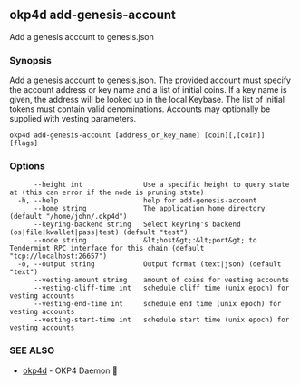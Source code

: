## okp4d add-genesis-account

Add a genesis account to genesis.json

### Synopsis

Add a genesis account to genesis.json. The provided account must specify
the account address or key name and a list of initial coins. If a key name is given,
the address will be looked up in the local Keybase. The list of initial tokens must
contain valid denominations. Accounts may optionally be supplied with vesting parameters.


```
okp4d add-genesis-account [address_or_key_name] [coin][,[coin]] [flags]
```

### Options

```
      --height int               Use a specific height to query state at (this can error if the node is pruning state)
  -h, --help                     help for add-genesis-account
      --home string              The application home directory (default "/home/john/.okp4d")
      --keyring-backend string   Select keyring's backend (os|file|kwallet|pass|test) (default "test")
      --node string              &lt;host&gt;:&lt;port&gt; to Tendermint RPC interface for this chain (default "tcp://localhost:26657")
  -o, --output string            Output format (text|json) (default "text")
      --vesting-amount string    amount of coins for vesting accounts
      --vesting-cliff-time int   schedule cliff time (unix epoch) for vesting accounts
      --vesting-end-time int     schedule end time (unix epoch) for vesting accounts
      --vesting-start-time int   schedule start time (unix epoch) for vesting accounts
```

### SEE ALSO

* [okp4d](okp4d.md)	 - OKP4 Daemon 👹


